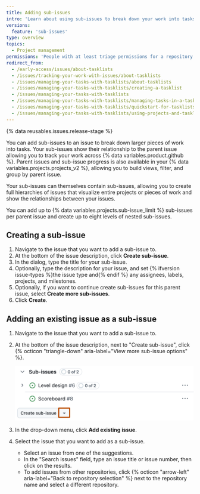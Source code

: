 ```yaml
---
title: Adding sub-issues
intro: 'Learn about using sub-issues to break down your work into tasks.'
versions:
  feature: 'sub-issues'
type: overview
topics:
  - Project management
permissions: 'People with at least triage permissions for a repository can add sub-issues.'
redirect_from:
  - /early-access/issues/about-tasklists
  - /issues/tracking-your-work-with-issues/about-tasklists
  - /issues/managing-your-tasks-with-tasklists/about-tasklists
  - /issues/managing-your-tasks-with-tasklists/creating-a-tasklist
  - /issues/managing-your-tasks-with-tasklists
  - /issues/managing-your-tasks-with-tasklists/managing-tasks-in-a-tasklist
  - /issues/managing-your-tasks-with-tasklists/quickstart-for-tasklists
  - /issues/managing-your-tasks-with-tasklists/using-projects-and-tasklists
---
```


{% data reusables.issues.release-stage %}

You can add sub-issues to an issue to break down larger pieces of work into tasks. Your sub-issues show their relationship to the parent issue allowing you to track your work across {% data variables.product.github %}. Parent issues and sub-issue progress is also available in your {% data variables.projects.projects_v2 %}, allowing you to build views, filter, and group by parent issue.

Your sub-issues can themselves contain sub-issues, allowing you to create full hierarchies of issues that visualize entire projects or pieces of work and show the relationships between your issues.

You can add up to {% data variables.projects.sub-issue_limit %} sub-issues per parent issue and create up to eight levels of nested sub-issues.

## Creating a sub-issue

1. Navigate to the issue that you want to add a sub-issue to.
1. At the bottom of the issue description, click **Create sub-issue**.
1. In the dialog, type the title for your sub-issue.
1. Optionally, type the description for your issue, and set {% ifversion issue-types %}the issue type and{% endif %} any assignees, labels, projects, and milestones.
1. Optionally, if you want to continue create sub-issues for this parent issue, select **Create more sub-issues**.
1. Click **Create**.

## Adding an existing issue as a sub-issue

1. Navigate to the issue that you want to add a sub-issue to.
1. At the bottom of the issue description, next to "Create sub-issue", click {% octicon "triangle-down" aria-label="View more sub-issue options" %}.

   ![Screenshot of the sub-issues section below the issue description. The "View more sub-issue options" button is highlighted with an orange rectangle.](/assets/images/help/issues/sub-issue-drop-down.png)

1. In the drop-down menu, click **Add existing issue**.
1. Select the issue that you want to add as a sub-issue.
    * Select an issue from one of the suggestions.
    * In the "Search issues" field, type an issue title or issue number, then click on the results.
    * To add issues from other repositories, click {% octicon "arrow-left" aria-label="Back to repository selection" %} next to the repository name and select a different repository.
